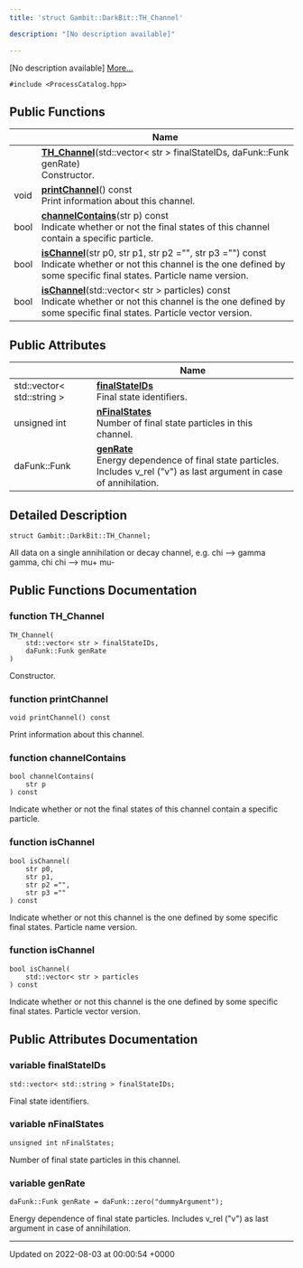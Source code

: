 ```yaml
---
title: 'struct Gambit::DarkBit::TH_Channel'

description: "[No description available]"

---
```









[No description available] [More...](#detailed-description)


`#include <ProcessCatalog.hpp>`

## Public Functions

|                | Name           |
| -------------- | -------------- |
| | **[TH_Channel](/documentation/code/gambit_sphinx/classes/structgambit_1_1darkbit_1_1th__channel/#function-th-channel)**(std::vector< str > finalStateIDs, daFunk::Funk genRate)<br>Constructor.  |
| void | **[printChannel](/documentation/code/gambit_sphinx/classes/structgambit_1_1darkbit_1_1th__channel/#function-printchannel)**() const<br>Print information about this channel.  |
| bool | **[channelContains](/documentation/code/gambit_sphinx/classes/structgambit_1_1darkbit_1_1th__channel/#function-channelcontains)**(str p) const<br>Indicate whether or not the final states of this channel contain a specific particle.  |
| bool | **[isChannel](/documentation/code/gambit_sphinx/classes/structgambit_1_1darkbit_1_1th__channel/#function-ischannel)**(str p0, str p1, str p2 ="", str p3 ="") const<br>Indicate whether or not this channel is the one defined by some specific final states. Particle name version.  |
| bool | **[isChannel](/documentation/code/gambit_sphinx/classes/structgambit_1_1darkbit_1_1th__channel/#function-ischannel)**(std::vector< str > particles) const<br>Indicate whether or not this channel is the one defined by some specific final states. Particle vector version.  |

## Public Attributes

|                | Name           |
| -------------- | -------------- |
| std::vector< std::string > | **[finalStateIDs](/documentation/code/gambit_sphinx/classes/structgambit_1_1darkbit_1_1th__channel/#variable-finalstateids)** <br>Final state identifiers.  |
| unsigned int | **[nFinalStates](/documentation/code/gambit_sphinx/classes/structgambit_1_1darkbit_1_1th__channel/#variable-nfinalstates)** <br>Number of final state particles in this channel.  |
| daFunk::Funk | **[genRate](/documentation/code/gambit_sphinx/classes/structgambit_1_1darkbit_1_1th__channel/#variable-genrate)** <br>Energy dependence of final state particles. Includes v_rel ("v") as last argument in case of annihilation.  |

## Detailed Description

```
struct Gambit::DarkBit::TH_Channel;
```


All data on a single annihilation or decay channel, e.g. chi --> gamma gamma, chi chi --> mu+ mu- 

## Public Functions Documentation

### function TH_Channel

```
TH_Channel(
    std::vector< str > finalStateIDs,
    daFunk::Funk genRate
)
```

Constructor. 

### function printChannel

```
void printChannel() const
```

Print information about this channel. 

### function channelContains

```
bool channelContains(
    str p
) const
```

Indicate whether or not the final states of this channel contain a specific particle. 

### function isChannel

```
bool isChannel(
    str p0,
    str p1,
    str p2 ="",
    str p3 =""
) const
```

Indicate whether or not this channel is the one defined by some specific final states. Particle name version. 

### function isChannel

```
bool isChannel(
    std::vector< str > particles
) const
```

Indicate whether or not this channel is the one defined by some specific final states. Particle vector version. 

## Public Attributes Documentation

### variable finalStateIDs

```
std::vector< std::string > finalStateIDs;
```

Final state identifiers. 

### variable nFinalStates

```
unsigned int nFinalStates;
```

Number of final state particles in this channel. 

### variable genRate

```
daFunk::Funk genRate = daFunk::zero("dummyArgument");
```

Energy dependence of final state particles. Includes v_rel ("v") as last argument in case of annihilation. 

-------------------------------

Updated on 2022-08-03 at 00:00:54 +0000